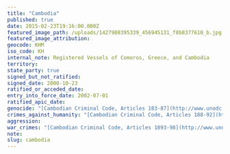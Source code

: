 ```yaml
---
title: "Cambodia"
published: true
date: 2015-02-23T19:16:00.000Z
featured_image_path: /uploads/1427908395339_456945131_f8b8377610_b.jpg
featured_image_attribution:
geocode: KHM
iso_code: KH
internal_note: Registered Vessels of Comoros, Greece, and Cambodia
territory:
state_party: true
signed_but_not_ratified:
signed_date: 2000-10-23
ratified_or_acceded_date:
entry_into_force_date: 2002-07-01
ratified_apic_date:
genocide: "[Cambodian Criminal Code, Articles 183-87](http://www.unodc.org/res/cld/document/khm/criminal_code_of_the_kingdom_of_cambodia_html/Cambodia_Criminal-Code-of-the-Kingdom-of-Cambodia-30-Nov-2009-Eng.pdf)"
crimes_against_humanity: "[Cambodian Criminal Code, Articles 188-92](http://www.unodc.org/res/cld/document/khm/criminal_code_of_the_kingdom_of_cambodia_html/Cambodia_Criminal-Code-of-the-Kingdom-of-Cambodia-30-Nov-2009-Eng.pdf)"
aggression:
war_crimes: "[Cambodian Criminal Code, Articles 1893-98](http://www.unodc.org/res/cld/document/khm/criminal_code_of_the_kingdom_of_cambodia_html/Cambodia_Criminal-Code-of-the-Kingdom-of-Cambodia-30-Nov-2009-Eng.pdf)"
note:
slug: cambodia
---
```

